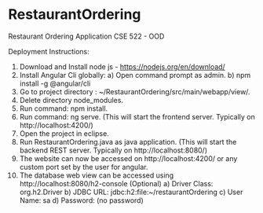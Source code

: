 # RestaurantOrdering
Restaurant Ordering Application CSE 522 - OOD

Deployment Instructions:

1) Download and Install node js - https://nodejs.org/en/download/
2) Install Angular Cli globally:
	a) Open command prompt as admin.
	b) npm install -g @angular/cli
3) Go to project directory : ~/RestaurantOrdering/src/main/webapp/view/.
4) Delete directory node_modules.
5) Run command: npm install.
6) Run command: ng serve. (This will start the frontend server. Typically on http://localhost:4200/)
7) Open the project in eclipse.
8) Run RestaurantOrdering.java as java application. (This will start the backend REST server. Typically on http://localhost:8080/)
9) The website can now be accessed on http://localhost:4200/ or any custom port set by the user for angular.
10) The database web view can be accessed using http://localhost:8080/h2-console (Optional)
	a) Driver Class: org.h2.Driver
	b) JDBC URL: jdbc:h2:file:~/restaurantOrdering
	c) User Name: sa
	d) Password: (no password)  
